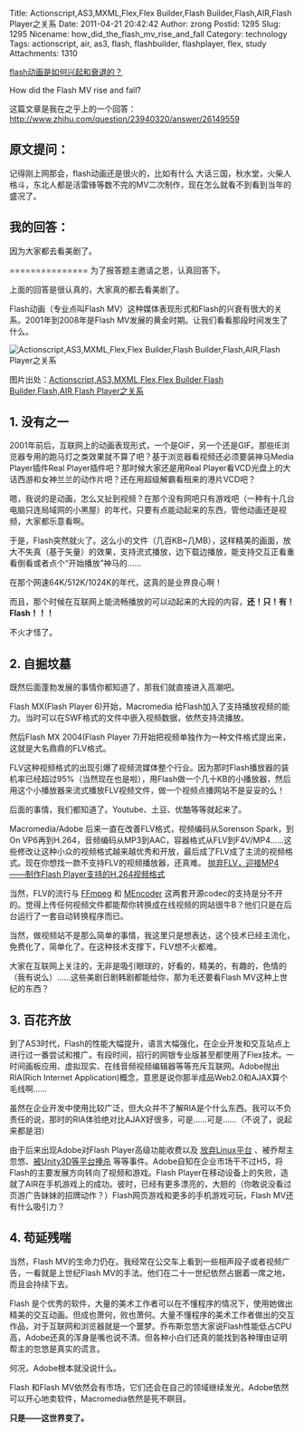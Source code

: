 Title: Actionscript,AS3,MXML,Flex,Flex Builder,Flash Builder,Flash,AIR,Flash Player之关系
Date: 2011-04-21 20:42:42
Author: zrong
Postid: 1295
Slug: 1295
Nicename: how_did_the_flash_mv_rise_and_fall
Category: technology
Tags: actionscript, air, as3, flash, flashbuilder, flashplayer, flex, study
Attachments: 1310

[flash动画是如何兴起和衰退的？](http://zengrong.net/post/2112.htm)

How did the Flash MV rise and fall?

这篇文章是我在之乎上的一个回答：<http://www.zhihu.com/question/23940320/answer/26149559>

## 原文提问：

记得刚上网那会，flash动画还是很火的，比如有什么 大话三国，秋水堂，火柴人格斗，东北人都是活雷锋等数不完的MV二次制作，现在怎么就看不到看到当年的盛况了。

## 我的回答：

因为大家都去看美剧了。<!--more-->

=============== 为了报答题主邀请之恩，认真回答下。

上面的回答是很认真的，大家真的都去看美剧了。

Flash动画（专业点叫Flash MV）这种媒体表现形式和Flash的兴衰有很大的关系。2001年到2008年是Flash MV发展的黄金时期。让我们看看那段时间发生了什么。

![Actionscript,AS3,MXML,Flex,Flex Builder,Flash Builder,Flash,AIR,Flash Player之关系][11]

图片出处：[Actionscript,AS3,MXML,Flex,Flex Builder,Flash Builder,Flash,AIR,Flash Player之关系][1]

## 1. 没有之一

2001年前后，互联网上的动画表现形式，一个是GIF，另一个还是GIF。那些IE浏览器专用的跑马灯之类效果就不算了吧？基于浏览器看视频还必须要装神马Media Player插件Real Player插件吧？那时候大家还是用Real Player看VCD光盘上的大话西游和女神兰兰的动作片吧？还在用超级解霸看租来的港片VCD吧？

嗯，我说的是动画，怎么又扯到视频？在那个没有网吧只有游戏吧（一种有十几台电脑只连局域网的小黑屋）的年代，只要有点能动起来的东西，管他动画还是视频，大家都乐意看啊。

于是，Flash突然就火了。这么小的文件（几百KB~几MB），这样精美的画面，放大不失真（基于矢量）的效果，支持流式播放，边下载边播放，能支持交互正看重看倒看或者点个“开始播放”神马的……

在那个网速64K/512K/1024K的年代，这真的是业界良心啊！

而且，那个时候在互联网上能流畅播放的可以动起来的大段的内容，**还！只！有！Flash！！！**

不火才怪了。

## 2. 自掘坟墓

既然后面蓬勃发展的事情你都知道了，那我们就直接进入高潮吧。

Flash MX(Flash Player 6)开始，Macromedia 给Flash加入了支持播放视频的能力。当时可以在SWF格式的文件中嵌入视频数据，依然支持流播放。

然后Flash MX 2004(Flash Player 7)开始把视频单独作为一种文件格式提出来，这就是大名鼎鼎的FLV格式。

FLV这种视频格式的出现引爆了视频流媒体整个行业。因为那时Flash播放器的装机率已经超过95%（当然现在也是啦），用Flash做一个几十KB的小播放器，然后用这个小播放器来流式播放FLV视频文件，做一个视频点播网站不是妥妥的么！

后面的事情，我们都知道了。Youtube、土豆、优酷等等就起来了。

Macromedia/Adobe 后来一直在改善FLV格式，视频编码从Sorenson Spark，到On VP6再到H.264，音频编码从MP3到AAC，容器格式从FLV到F4V/MP4……这些修改让这种小众的视频格式越来越优秀和开放，最后成了FLV成了主流的视频格式。现在你想找一款不支持FLV的视频播放器，还真难。 [抛弃FLV，迎接MP4——制作Flash Player支持的H.264视频格式][2]

当然，FLV的流行与 [FFmpeg][3] 和 [MEncoder][4] 这两套开源codec的支持是分不开的。觉得上传任何视频文件都能帮你转换成在线视频的网站很牛B？他们只是在后台运行了一套自动转换程序而已。

当然，做视频站不是那么简单的事情，我这里只是想表达，这个技术已经主流化，免费化了，简单化了。在这种技术支撑下，FLV想不火都难。

大家在互联网上关注的，无非是吸引眼球的，好看的，精美的，有趣的，色情的（我有说么）……这些美剧日剧韩剧都能给你，那为毛还要看Flash MV这种上世纪的东西？

## 3. 百花齐放

到了AS3时代，Flash的性能大幅提升，语言大幅强化，在企业开发和交互站点上进行过一番尝试和推广。有段时间，招行的网银专业版甚至都使用了Flex技术。一时间画板应用、虚拟现实、在线音频视频编辑器等等充斥互联网。Adobe抛出RIA(Rich Internet Application)概念，意思是说你那半成品Web2.0和AJAX算个毛线啊……

虽然在企业开发中使用比较广泛，但大众并不了解RIA是个什么东西。我可以不负责任的说，那时的RIA体验绝对比AJAX好很多，可是……可是……（不说了，说起来都是泪）

由于后来出现Adobe对Flash Player高级功能收费以及 [放弃Linux平台][5] 、被乔帮主忽悠、[被Unity3D等平台捧杀][6] 等等事件。Adobe自知在企业市场干不过H5，将Flash的主要发展方向转向了视频和游戏。Flash Player在移动设备上的失败，造就了AIR在手机游戏上的成功。彼时，已经有更多漂亮的，大胆的（你敢说没看过页游广告妹妹的招牌动作？）Flash网页游戏和更多的手机游戏可玩，Flash MV还有什么吸引力？

## 4. 苟延残喘

当然，Flash MV的生命力仍在。我经常在公交车上看到一些相声段子或者视频广告，一看就是上世纪Flash MV的手法。他们在二十一世纪依然占据着一席之地，而且会持续下去。

Flash 是个优秀的软件，大量的美术工作者可以在不懂程序的情况下，使用她做出精美的交互动画。但成也萧何，败也萧何。大量不懂程序的美术工作者做出的交互作品，对于互联网和浏览器就是一个噩梦。乔布斯忽悠大家说Flash性能低占CPU高，Adobe还真的浑身是嘴也说不清。但各种小白们还真的能找到各种理由证明帮主的忽悠是真实的谎言。

何况，Adobe根本就没说什么。

Flash 和Flash MV依然会有市场，它们还会在自己的领域继续发光，Adobe依然可以开心地卖软件，Macromedia依然是死不瞑目。

**只是——这世界变了。**


[1]: http://zengrong.net/post/1295.htm
[2]: http://zengrong.net/post/393.htm
[3]: http://en.wikipedia.org/wiki/Ffmpeg
[4]: http://en.wikipedia.org/wiki/MEncoder
[5]: http://zengrong.net/post/1349.htm
[6]: http://zengrong.net/post/1843.htm

[11]: http://zengrong.net/wp-content/uploads/2011/04/flash_history.png
